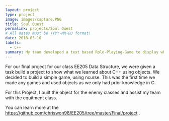 ```yaml
---
layout: project
type: project
image: images/capture.PNG
title: Soul Quest
permalink: projects/Soul Quest
# All dates must be YYYY-MM-DD format!
date: 2018-05-10
labels:
  - C++
summary: My team developed a text based Role-Playing-Game to display what we learned about objects in C++.
---
```



For our final project for our class EE205 Data Structure, we were given a task build a project to show what we learned about C++ using objects.  We decided to build a simple game, using ncurse. This was the first time we made any games and used objects as we only had prior knowledge in C.

For this Project, I built the object for the enemy classes and assist my team with the equitment class.


You can learn more at the https://github.com/chriswon98/EE205/tree/master/Final/project .



